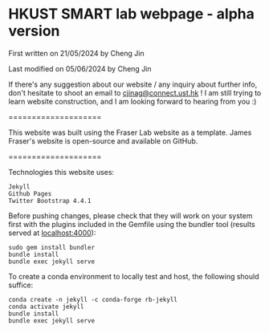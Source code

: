 # HKUST SMART lab webpage - alpha version

First written on 21/05/2024 by Cheng Jin

Last modified on 05/06/2024 by Cheng Jin

If there's any suggestion about our website / any inquiry about further info, don't hesitate to shoot an email to cjinag@connect.ust.hk ! I am still trying to learn website construction, and I am looking forward to hearing from you :)

====================

This website was built using the Fraser Lab website as a template. James Fraser's website is open-source and available on GitHub.

====================

Technologies this website uses:  

    Jekyll  
    Github Pages  
    Twitter Bootstrap 4.4.1

Before pushing changes, please check that they will work on your system first with the plugins included in the Gemfile using the bundler tool (results served at [localhost:4000](localhost:4000)):

    sudo gem install bundler
    bundle install
    bundle exec jekyll serve
    
To create a conda environment to locally test and host, the following should suffice:

    conda create -n jekyll -c conda-forge rb-jekyll
    conda activate jekyll
    bundle install
    bundle exec jekyll serve

